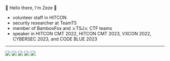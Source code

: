 👋 Hello there, I'm Zeze 👋 
- volunteer staff in HITCON
- security researcher at TeamT5
- member of BambooFox and ⚔️TSJ⚔️ CTF teams
- speaker in HITCON CMT 2022, HITCON CMT 2023, VXCON 2022, CYBERSEC 2023, and CODE BLUE 2023

<hr/>

![](http://github-profile-summary-cards.vercel.app/api/cards/profile-details?username=zeze-zeze&theme=github)
![](http://github-profile-summary-cards.vercel.app/api/cards/repos-per-language?username=zeze-zeze&theme=github)
![](http://github-profile-summary-cards.vercel.app/api/cards/most-commit-language?username=zeze-zeze&theme=github)
![](http://github-profile-summary-cards.vercel.app/api/cards/stats?username=zeze-zeze&theme=github)
![](http://github-profile-summary-cards.vercel.app/api/cards/productive-time?username=zeze-zeze&theme=github&utcOffset=8)
